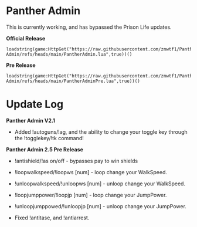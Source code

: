 # Panther Admin

This is currently working, and has bypassed the Prison Life updates.

**Official Release**

```
loadstring(game:HttpGet("https://raw.githubusercontent.com/zmwtf1/Panther-Admin/refs/heads/main/PantherAdmin.lua",true))()
```

**Pre Release**

```
loadstring(game:HttpGet("https://raw.githubusercontent.com/zmwtf1/Panther-Admin/refs/heads/main/PantherAdminPre.lua",true))()
```

# Update Log

**Panther Admin V2.1**

- Added !autoguns/!ag, and the ability to change your toggle key through the !togglekey/!tk command!

**Panther Admin 2.5 Pre Release**

- !antishield/!as on/off - bypasses pay to win shields

- !loopwalkspeed/!loopws [num] - loop change your WalkSpeed.

- !unloopwalkspeed/!unloopws [num] - unloop change your WalkSpeed.

- !loopjumppower/!loopjp [num] - loop change your JumpPower.

- !unloopjumppowed/!unloopjp [num] - unloop change your JumpPower.

- Fixed !antitase, and !antiarrest.
